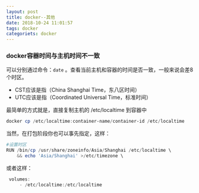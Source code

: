 ```yaml
---
layout: post
title: docker--其他
date: 2018-10-24 11:01:57
tags: docker
categoriets: docker
---
```


### docker容器时间与主机时间不一致
可以分别通过命令：`date` 。查看当前主机和容器的时间是否一致，一般来说会差8个时区。
- CST应该是指（China Shanghai Time，东八区时间） 
- UTC应该是指（Coordinated Universal Time，标准时间） 

最简单的方式就是，直接复制主机的 /etc/localtime 到容器中
```powershell
docker cp /etc/localtime:container-name/container-id /etc/localtime
```

当然，在打包阶段你也可以事先指定，这样：
```powershell
#设置时区
RUN /bin/cp /usr/share/zoneinfo/Asia/Shanghai /etc/localtime \
    && echo 'Asia/Shanghai' >/etc/timezone \
```

或者这样：
```powershell
 volumes:
     - /etc/localtime:/etc/localtime
```
